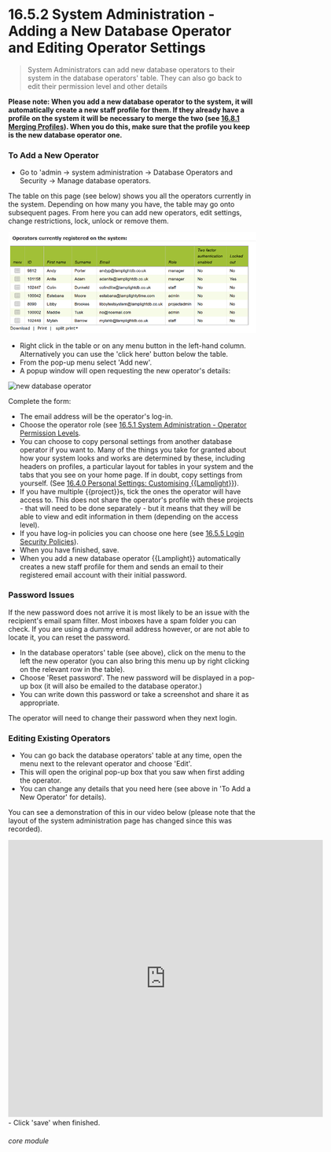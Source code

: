 # 16.5.2  <i class="fas fa-address-card"></i> System Administration - Adding a New Database Operator and Editing Operator Settings

> System Administrators can add new database operators to their system in the database operators' table. They can also go back to edit their permission level and other details



**Please note: When you add a new database operator to the system, it will automatically create a new staff profile for them. If they already have a profile on the system it will be necessary to merge the two (see [16.8.1 Merging Profiles](/help/index/p/16.8.1)). When you do this, make sure that the profile you keep is the new database operator one.**  

### To Add a New Operator

- Go to 'admin -> system administration -> Database Operators and Security -> Manage database operators.

The table on this page (see below) shows you all the operators currently in the system. Depending on how many you have, the table may go onto subsequent pages. From here you can add new operators, edit settings, change restrictions, lock, unlock or remove them.

![Database Operators Table](16.5.2a.png)

- Right click in the table or on any menu button in the left-hand column. Alternatively you can use the 'click here' button below the table.
- From the pop-up menu select 'Add new'. 
- A popup window will open requesting the new operator's details:

![new database operator](150a.png)

Complete the form:
   - The email address will be the operator's log-in.
   - Choose the operator role (see [16.5.1 System Administration - Operator Permission Levels](/help/index/p/16.5.1).
   - You can choose to copy personal settings from another database operator if you want to. Many of the things you take for granted about how your system looks and works are determined by these, including headers on profiles, a particular layout for tables in your system and the tabs that you see on your home page. If in doubt, copy settings from yourself. (See [16.4.0 Personal Settings: Customising {{Lamplight}}](/help/index/p/16.4.0)).
   - If you have multiple {{project}}s, tick the ones the operator will have access to. This does not share the operator's profile with these projects - that will need to be done separately - but it means that they will be able to view and edit information in them (depending on the access level). 
   - If you have log-in policies you can choose one here (see [16.5.5 Login Security Policies](/help/index/p/16.5.5)).
   - When you have finished, save.
   - When you add a new database operator {{Lamplight}} automatically creates a new staff profile for them and sends an email to their registered email account with their initial password.

### Password Issues

If the new password does not arrive it is most likely to be an issue with the recipient's email spam filter. Most inboxes have a spam folder you can check. If you are using a dummy email address however, or are not able to locate it, you can reset the password.  

- In the database operators' table (see above), click on the menu to the left the new operator (you can also bring this menu up by right clicking on the relevant row in the table). 
- Choose 'Reset password'. The new password will be displayed in a pop-up box (it will also be emailed to the database operator.) 
- You can write down this password or take a screenshot and share it as appropriate.

The operator will need to change their password when they next login.

### Editing Existing Operators

- You can go back the database operators' table at any time, open the menu next to the relevant operator and choose 'Edit'.  
- This will open the original pop-up box that you saw when first adding the operator. 
- You can change any details that you need here (see above in 'To Add a New Operator' for details). 

You can see a demonstration of this in our video below (please note that the layout of the system administration page has changed since this was recorded).

<iframe src="https://player.vimeo.com/video/279249125" width="640" height="564" frameborder="0" allow="autoplay; fullscreen" allowfullscreen></iframe>
- Click 'save' when finished. 


###### core module

